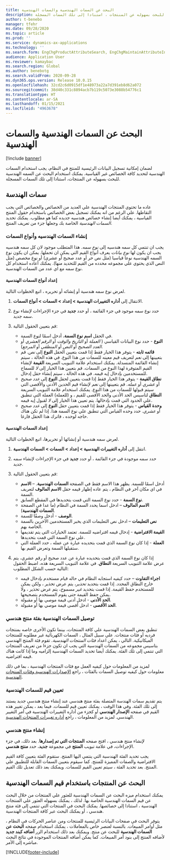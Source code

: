 ```yaml
---
title: البحث عن السمات الهندسية والسمات الهندسية
description: يشرح هذا الموضوع كيفيه استخدام السمات الهندسية لتحديد كافة الخصائص غير القياسية ، للتاكد من ان كافة البيانات الرئيسية للمنتج يمكن تسجيلها في النظام. ويوضح أيضا كيفيه استخدام البحث عن سمه الهندسة للبحث بسهوله عن المنتجات ، استنادا إلى تلك السمات المسجلة.
author: t-benebo
manager: tfehr
ms.date: 09/28/2020
ms.topic: article
ms.prod: ''
ms.service: dynamics-ax-applications
ms.technology: ''
ms.search.form: EngChgProductAttributeSearch, EngChgMaintainAttributeInheritance, EngChgAttribute
audience: Application User
ms.reviewer: kamaybac
ms.search.region: Global
ms.author: benebotg
ms.search.validFrom: 2020-09-28
ms.dyn365.ops.version: Release 10.0.15
ms.openlocfilehash: 32cd2c6d0915df1e48973a22a7d391eb8d62a072
ms.sourcegitcommit: 38d40c331c8894acb7b119c5073e3088b54776c1
ms.translationtype: HT
ms.contentlocale: ar-SA
ms.lasthandoff: 01/15/2021
ms.locfileid: "4963678"
---
```

# <a name="engineering-attributes-and-engineering-attribute-search"></a>البحث عن السمات الهندسية والسمات الهندسية

[!include [banner](../includes/banner.md)]

لضمان إمكانية تسجيل البيانات الرئيسية للمنتج في النظام، يجب استخدام السمات الهندسية لتحديد كافة الخصائص غير القياسية. يمكنك استخدام البحث عن السمه الهندسية للبحث بسهوله عن المنتجات، استنادا إلى تلك السمات المسجلة.

## <a name="engineering-attributes"></a>سمات الهندسة

عاده ما تحتوي المنتجات الهندسية علي العديد من الخصائص والخصائص التي يجب التقاطها. علي الرغم من انه يمكنك تسجيل بعض الخصائص باستخدام حقول المنتج القياسية ، يمكنك أيضا إنشاء خصائص هندسيه جديده كما هو مطلوب. يمكنك تحديد *السمات الهندسية* الخاصة بك وجعلها جزء من تعريف المنتج.

### <a name="create-engineering-attributes-and-attribute-types"></a>إنشاء السمات الهندسيه وأنواع السمات

يجب ان تنتمي كل سمه هندسيه إلى *نوع سمه*. هذا المتطلب موجود لان كل سمه هندسيه يجب ان يكون لها *نوع بيانات* يعرف أنواع القيم التي يمكن ان تحملها. يمكن ان يكون نوع السمه الهندسية نوعا قياسيا (مثل نص حر أو عدد صحيح أو عشري) أو نوع مخصص (مثل النص الذي يحتوي علي مجموعه محدده من القيم للتحديد منها). يمكنك أعاده استخدام كل نوع سمه مع اي عدد من السمات الهندسية.

#### <a name="set-up-engineering-attribute-types"></a>إعداد أنواع السمات الهندسية

لعرض نوع سمه هندسية أو إنشائه أو تحريره ، اتبع الخطوات التالية.

1. الانتقال إلى **أداره التغييرات الهندسية \> إعداد \> السمات \> أنواع السمات**.
1. حدد نوع سمه موجود في جزء القائمة ، أو حدد **جديد** في جزء الإجراءات لإنشاء نوع سمه جديد.
1. قم بتعيين الحقول التالية:

    - في الحقل **اسم نوع السمة**، أدخل اسمًا لنوع السمة.
    - **النوع** - حدد نوع البيانات القياسي ( *العملة* أو *التاريخ والوقت* أو *الرقم العشري* أو *العدد الصحيح* أو *النص* أو *المنطقي* أو *المرجع*).
    - **قائمه ثابته** - يتوفر هذا الخيار فقط إذا قمت بتعيين الحقل **النوع** إلى *نص*. قم بتعيينها إلى *نعم* لتعريف قيم معينه للسمات من هذا النوع. في هذه الحالة ، سيتم إنشاء القائمة المنسدلة. يمكنك استخدام علامة التبويب السريعة **القيمة** لإنشاء القيم المتوفرة لهذا النوع من السمات. قم بتعيين هذا الخيار إلى *لا* للسماح للمستخدمين بإدخال إيه قيمه. في هذه الحالة ، سيتم إنشاء حقل إدخال.
    - **نطاق القيمة** - يتوفر هذا الخيار فقط إذا قمت بتعيين لحقل **النوع** إلى *عدد صحيح* أو *عشري* أو *عمله*. قم بتعيينها إلى *نعم* لإنشاء قيم الحدين الأدنى والأقصى التي سيتم قبولها للسمات من هذا النوع. يمكنك استخدام علامة التبويب السريعة **النطاق** لتاسيس الحد الأدنى والحد الأقصى للقيم ، و (للعملة) العملة التي تنطبق علي الحدود التي قمت بإدخالها. يتم تعيين هذا الخيار إلى *لا* لقبول إيه قيمه. 
    - **وحدة القياس** - يتوفر هذا الخيار فقط إذا قمت بتعيين حقل **النوع** إلى *عدد صحيح* أو *عشري*. حدد وحده القياس التي تنطبق علي نوع السمة هذا. إذا لم تكن هناك حاجه لوحده ، فاترك هذا الحقل فارغا.

#### <a name="set-up-engineering-attributes"></a>إعداد السمات الهندسية

لعرض سمه هندسية أو إنشائها أو تحريرها، اتبع الخطوات التالية.

1. انتقل إلى **أداره التغييرات الهندسية \> إعداد \> السمات \>  السمات الهندسية**.
1. حدد سمه موجودة في جزء القائمة ، أو حدد **جديد** في جزء الإجراءات لإنشاء سمه جديد.
1. قم بتعيين الحقول التالية:

    - **الاسم‏‎** – أدخل اسمًا للسمة. يظهر هذا الاسم فقط في الصفحة **السمات الهندسية**. في اي مكان آخر في النظام ، يتم عاده إظهار قيمه حقل **الاسم المالوف** لتعريف السمة.
    - **نوع السمة** - حدد نوع السمة التي قمت بتحديدها في المقطع السابق.
    - **الاسم المالوف** – ادخل اسما يحدد السمة في النظام (ما عدا في الصفحة **السمات الهندسية**). 
    - **الوصف** - أدخل وصفًا للسمة.
    - **نص التعليمات** – ادخل نص التعليمات الذي يخبر المستخدمين الآخرين بالسمة الخاصة بهم.
    - **القيمة الافتراضية** - إدخال قيمه افتراضيه للسمة. تعتمد الخيارات التي يتم تقديمها علي نوع السمة التي قمت بتحديدها.
    - **العملة** - إذا كان نوع السمة الذي قمت بتحديده عبارة عن عمله ، حدد العملة التي ستقبلها السمة وتعرض القيم بها.

1. إذا كان نوع السمة الذي قمت بتحديده عبارة عن عدد صحيح أو رقم عشري، يتم عرض علامة التبويب السريعة **النطاق**. في علامة التبويب السريعة هذه، اضبط الحقول التالية حسب الشكل المطلوب:

    - **اجراء التفاوت** – حدد كيفيه استجابه النظام في حاله قيام مستخدم بإدخال قيمه خارج النطاق المحدد. إذا قمت بتحديد *تحذير*، يتم عرض تحذير ، ولكن يمكن للمستخدم حفظ القيمة. إذا قمت بتحديد *غير مسموح*، يتم عرض تحذير ، ولا يمكن حفظ القيمة حتى يقوم المستخدم بتصحيحها.
    - **الحد الأدنى** - ادخل أدنى قيمة موصي بها أو مقبولة.
    - **الحد الأقصى** - ادخل أقصى قيمة موصي بها أو مقبولة.

### <a name="connect-engineering-attributes-to-an-engineering-product-category"></a>توصيل السمات الهندسية بفئة منتج هندسي

تنطبق بعض السمات الهندسية علي كافة المنتجات، بينما تكون الأخرى خاصه بمنتجات فرديه أو فئات منتجات. علي سبيل المثال ، السمات الكهربائية غير مطلوبه للمنتجات الميكانيكية. التالي ، يمكن اعداد *فئات المنتجات الهندسية*. تقوم فئة المنتج الهندسي بتاسيس مجموعه من السمات الهندسية التي يجب ان تكون جزءا من تعريف المنتجات التي تنتمي إلى تلك الفئة. يمكنك أيضا تحديد السمات الهندسية إلزاميه وما إذا كانت هناك قيمه افتراضيه.

لمزيد من المعلومات حول كيفيه العمل مع فئات المنتجات الهندسية ، بما في ذلك معلومات حول كيفيه توصيل السمات بالفئات ، راجع [الإصدارات الهندسية وفئات المنتجات الهندسية](engineering-versions-product-category.md).

### <a name="set-values-for-engineering-attributes"></a>تعيين قيم للسمات الهندسية

يتم تقديم سمات الهندسة المتصلة بفئة منتج هندسي عند إنشاء منتج هندسي جديد يستند إلى تلك الفئة. وفي هذا الوقت ، يمكنك تعيين قيم للسمات. فيما بعد ، يمكن تغيير هذه القيم في صفحه **الإصدار الهندسي** أو كجزء من أداره التغييرات الهندسية في أمر التغيير الهندسي. لمزيد من المعلومات ، راجع [أداره تغييرات المنتجات الهندسية](engineering-change-management.md).

### <a name="create-an-engineering-product"></a>إنشاء منتج هندسي

لإنشاء منتج هندسي ، افتح صفحه **المنتجات التي تم إصدارها**. بعد ذلك، في جزء الإجراءات، في علامة تبويب **المنتج** في مجموعة **جديد‬**، حدد **منتج هندسي**.

يجب تحديد الفئة الهندسية التي ينتمي اليها المنتج. ستقوم الفئة بتعيين كافة القيم الافتراضية والصفات المميزة للمنتج. كما سيقوم بتعيين السمات القابلة للتطبيق علي المنتج. بعد تحديد الفئة ، سيتم تعيين القيم للسمات. ويمكنك بعد ذلك تعديل تلك القيم.

## <a name="search-for-products-by-using-engineering-attribute-values"></a>البحث عن المنتجات باستخدام قيم السمات الهندسية

يمكنك استخدام ميزه البحث عن السمات الهندسية للعثور علي المنتجات من خلال البحث عن قيم السمات الهندسية الخاصة بها. لذلك ، يمكنك بسهوله العثور علي المنتجات الهندسية ، استنادا إلى خصائصها. يمكنك البحث في المنتجات التي تنتمي إلى فئة منتج هندسي ، أو يمكنك البحث عبر كافة المنتجات الهندسية.

يتوفر البحث في صفحات البيانات الرئيسية للمنتجات ومن عناصر الحركات في النظام ، مثل أوامر المبيعات. بالنسبة لعنصر خاص بالمعاملات ، يمكنك استخدام صفحه **البحث عن السمات الهندسية** للبحث عن منتج. ويمكنك بعد ذلك استخدام الزر **أضافه كبند جديد** لأضافه المنتج إلى بنود أمر المبيعات. كما يمكن أضافه المنتجات الموجودة في نتائج البحث مباشره إلى الأمر.


[!INCLUDE[footer-include](../../includes/footer-banner.md)]